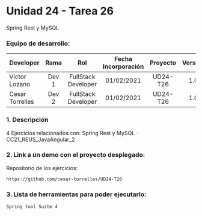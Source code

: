 # Unidad 24 - Tarea 26
Spring Rest y MySQL

### Equipo de desarrollo:

| Developer | Rama | Rol | Fecha Incorporación | Proyecto | Versión |
| --- | :---:  | :---:  | :---:  | :---: | :---:  |
| Victor Lozano | Dev 1 | FullStack Developer | 01/02/2021 | UD24-T26 | 1.0  |
| Cesar Torrelles | Dev 2 | FullStack Developer | 01/02/2021 |  UD24-T26   | 1.0  | 


### 1. Descripción

4 Ejercicios  relacionados con:
Spring Rest y MySQL - 
CC21_REUS_JavaAngular_2

###  2. Link a un demo con el proyecto desplegado:

Repositorio de los ejercicios:
```
https://github.com/cesar-torrelles/UD24-T26
```
###   3. Lista de herramientas para poder ejecutarlo:
```
Spring tool Suite 4
```


